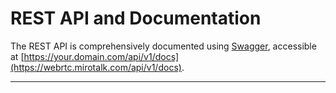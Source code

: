 # REST API and Documentation

The REST API is comprehensively documented using [Swagger](https://swagger.io/), accessible at [https://your.domain.com/api/v1/docs](https://webrtc.mirotalk.com/api/v1/docs).

---
